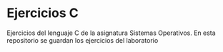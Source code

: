 # Ejercicios C
Ejercicios del lenguaje C de la asignatura Sistemas Operativos.
En esta repositorio se guardan los ejercicios del laboratorio
